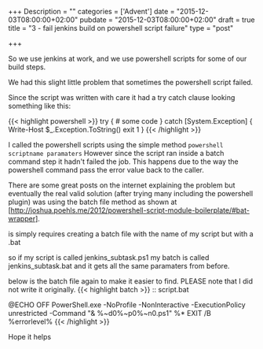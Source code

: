+++
Description = ""
categories = ['Advent']
date = "2015-12-03T08:00:00+02:00"
pubdate = "2015-12-03T08:00:00+02:00"
draft = true
title = "3 - fail jenkins build on powershell script failure"
type = "post"

+++

So we use jenkins at work, and we use powershell scripts for some of our build steps.

We had this slight little problem that sometimes the powershell script failed. 
<!--more-->
Since the script was written with care it had a try catch clause looking something like this:

{{< highlight powershell >}}
try {
    # some code
}
catch [System.Exception] {
    Write-Host $_.Exception.ToString()
    exit 1
}
{{< /highlight >}}

I called the powershell scripts using the simple method 
```powershell scriptname paramaters```
However since the script ran inside a batch command step it hadn't failed the job.
This happens due to the way the powershell command pass the error value back to the caller.

There are some great posts on the internet explaining the problem but eventually the real valid solution (after trying many including the powershell plugin) was using the batch file method as shown at [http://joshua.poehls.me/2012/powershell-script-module-boilerplate/#bat-wrapper].

is simply requires creating a batch file with the name of my script but with a .bat 

so if my script is called jenkins_subtask.ps1 my batch is called jenkins_subtask.bat and it gets all the same paramaters from before.

below is the batch file again to make it easier to find. PLEASE note that I did not write it originally.
{{< highlight batch >}}
:: script.bat

@ECHO OFF
PowerShell.exe -NoProfile -NonInteractive -ExecutionPolicy unrestricted -Command "& %~d0%~p0%~n0.ps1" %*
EXIT /B %errorlevel%
{{< /highlight >}}

Hope it helps


